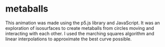 # metaballs
This animation was made using the p5.js library and JavaScript.
It was an exploration of isosurfaces to create metaballs from circles
moving and interacting with each other. I used the marching squares algorithm and linear
interpolations to approximate the best curve possible. 



